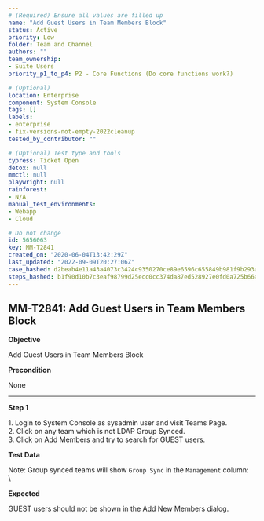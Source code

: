 ```yaml
---
# (Required) Ensure all values are filled up
name: "Add Guest Users in Team Members Block"
status: Active
priority: Low
folder: Team and Channel
authors: ""
team_ownership:
- Suite Users
priority_p1_to_p4: P2 - Core Functions (Do core functions work?)

# (Optional)
location: Enterprise
component: System Console
tags: []
labels:
- enterprise
- fix-versions-not-empty-2022cleanup
tested_by_contributor: ""

# (Optional) Test type and tools
cypress: Ticket Open
detox: null
mmctl: null
playwright: null
rainforest:
- N/A
manual_test_environments:
- Webapp
- Cloud

# Do not change
id: 5656063
key: MM-T2841
created_on: "2020-06-04T13:42:29Z"
last_updated: "2022-09-09T20:27:06Z"
case_hashed: d2beab4e11a43a4073c3424c9350270ce89e6596c655849b981f9b293a04f48d1163dae071105e79c7e762fe8a655733
steps_hashed: b1f90d10b7c3eaf98799d25ecc0cc374da87ed528927e0fd0a725b66ad98415ab0a6089a99ce3858836cb00a417dc2b5
---
```


<!-- (Auto-generated) Based on frontmatter's "key" and "name" -->

## MM-T2841: Add Guest Users in Team Members Block

**Objective**

Add Guest Users in Team Members Block

**Precondition**

None

---

**Step 1**

1\. Login to System Console as sysadmin user and visit Teams Page.\
2\. Click on any team which is not LDAP Group Synced.\
3\. Click on Add Members and try to search for GUEST users.

**Test Data**

Note: Group synced teams will show `Group Sync` in the `Management` column:\
\\

**Expected**

GUEST users should not be shown in the Add New Members dialog.

